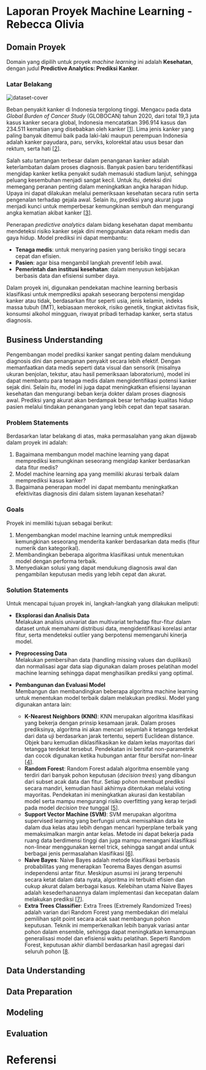 # Laporan Proyek Machine Learning - Rebecca Olivia

## Domain Proyek
Domain yang dipilih untuk proyek _machine learning_ ini adalah **Kesehatan**, dengan judul **Predictive Analytics: Prediksi Kanker**.

### Latar Belakang
![dataset-cover](https://github.com/user-attachments/assets/609efb12-0a90-4358-9839-70f56b915838)

Beban penyakit kanker di Indonesia tergolong tinggi. Mengacu pada data _Global Burden of Cancer Study_ (GLOBOCAN) tahun 2020, dari total 19,3 juta kasus kanker secara global, Indonesia mencatatkan 396.914 kasus dan 234.511 kematian yang disebabkan oleh kanker [[1](https://ejournal.unib.ac.id/JurnalVokasiKeperawatan/article/view/22338/10237)]. Lima jenis kanker yang paling banyak ditemui baik pada laki-laki maupun perempuan Indonesia adalah kanker payudara, paru, serviks, kolorektal atau usus besar dan rektum, serta hati [[2](https://ugm.ac.id/id/berita/jumlah-penderita-kanker-terus-meningkat-kenali-gejala-awal-untuk-deteksi-dini/#:~:text=Dari%20sejumlah%20kasus%20yang%20ada,besar%20dan%20rektum%2C%20serta%20hati.)].

Salah satu tantangan terbesar dalam penanganan kanker adalah keterlambatan dalam proses diagnosis. Banyak pasien baru teridentifikasi mengidap kanker ketika penyakit sudah memasuki stadium lanjut, sehingga peluang kesembuhan menjadi sangat kecil. Untuk itu, deteksi dini memegang peranan penting dalam meningkatkan angka harapan hidup. Upaya ini dapat dilakukan melalui pemeriksaan kesehatan secara rutin serta pengenalan terhadap gejala awal. Selain itu, prediksi yang akurat juga menjadi kunci untuk memperbesar kemungkinan sembuh dan mengurangi angka kematian akibat kanker [[3](https://www.ejournal.itn.ac.id/index.php/jati/article/view/10752/6190)].

Penerapan *predictive analytics* dalam bidang kesehatan dapat membantu mendeteksi risiko kanker sejak dini menggunakan data rekam medis dan gaya hidup. Model prediksi ini dapat membantu:

- **Tenaga medis**: untuk menyaring pasien yang berisiko tinggi secara cepat dan efisien.
- **Pasien**: agar bisa mengambil langkah preventif lebih awal.
- **Pemerintah dan institusi kesehatan**: dalam menyusun kebijakan berbasis data dan efisiensi sumber daya.

Dalam proyek ini, digunakan pendekatan machine learning berbasis klasifikasi untuk memprediksi apakah seseorang berpotensi mengidap kanker atau tidak, berdasarkan fitur seperti usia, jenis kelamin, indeks massa tubuh (IMT), kebiasaan merokok, risiko genetik, tingkat aktivitas fisik, konsumsi alkohol mingguan, riwayat pribadi terhadap kanker, serta status diagnosis.

## Business Understanding
Pengembangan model prediksi kanker sangat penting dalam mendukung diagnosis dini dan penanganan penyakit secara lebih efektif. Dengan memanfaatkan data medis seperti data visual dan sensorik (misalnya ukuran benjolan, tekstur, atau hasil pemeriksaan laboratorium), model ini dapat membantu para tenaga medis dalam mengidentifikasi potensi kanker sejak dini. Selain itu, model ini juga dapat meningkatkan efisiensi layanan kesehatan dan mengurangi beban kerja dokter dalam proses diagnosis awal. Prediksi yang akurat akan berdampak besar terhadap kualitas hidup pasien melalui tindakan penanganan yang lebih cepat dan tepat sasaran.

### Problem Statements
Berdasarkan latar belakang di atas, maka permasalahan yang akan dijawab dalam proyek ini adalah:
1. Bagaimana membangun model machine learning yang dapat memprediksi kemungkinan seseorang mengidap kanker berdasarkan data fitur medis?
2. Model machine learning apa yang memiliki akurasi terbaik dalam memprediksi kasus kanker?
3. Bagaimana penerapan model ini dapat membantu meningkatkan efektivitas diagnosis dini dalam sistem layanan kesehatan?

### Goals
Proyek ini memiliki tujuan sebagai berikut:
1. Mengembangkan model machine learning untuk memprediksi kemungkinan seseorang menderita kanker berdasarkan data medis (fitur numerik dan kategorikal).
2. Membandingkan beberapa algoritma klasifikasi untuk menentukan model dengan performa terbaik.
3. Menyediakan solusi yang dapat mendukung diagnosis awal dan pengambilan keputusan medis yang lebih cepat dan akurat.

### Solution Statements
Untuk mencapai tujuan proyek ini, langkah-langkah yang dilakukan meliputi:

- **Eksplorasi dan Analisis Data**  
  Melakukan analisis univariat dan multivariat terhadap fitur-fitur dalam dataset untuk memahami distribusi data, mengidentifikasi korelasi antar fitur, serta mendeteksi outlier yang berpotensi memengaruhi kinerja model.

- **Preprocessing Data**  
  Melakukan pembersihan data (handling missing values dan duplikasi) dan normalisasi agar data siap digunakan dalam proses pelatihan model machine learning sehingga dapat menghasilkan prediksi yang optimal.

- **Pembangunan dan Evaluasi Model**  
  Membangun dan membandingkan beberapa algoritma machine learning untuk menentukan model terbaik dalam melakukan prediksi. Model yang digunakan antara lain:
  
  - **K-Nearest Neighbors (KNN)**: KNN merupakan algoritma klasifikasi yang bekerja dengan prinsip kesamaan jarak. Dalam proses prediksinya, algoritma ini akan mencari sejumlah _k_ tetangga terdekat dari data uji berdasarkan jarak tertentu, seperti Euclidean distance. Objek baru kemudian diklasifikasikan ke dalam kelas mayoritas dari tetangga terdekat tersebut. Pendekatan ini bersifat non-parametrik dan cocok digunakan ketika hubungan antar fitur bersifat non-linear [[4](https://journal.irpi.or.id/index.php/malcom/article/view/1078/519)].
  - **Random Forest**: Random Forest adalah algoritma ensemble yang terdiri dari banyak pohon keputusan (_decision trees_) yang dibangun dari subset acak data dan fitur. Setiap pohon membuat prediksi secara mandiri, kemudian hasil akhirnya ditentukan melalui voting mayoritas. Pendekatan ini meningkatkan akurasi dan kestabilan model serta mampu mengurangi risiko overfitting yang kerap terjadi pada model _decision tree_ tunggal [[5](https://jidt.org/jidt/article/view/393/205)].
  - **Support Vector Machine (SVM)**: SVM merupakan algoritma supervised learning yang berfungsi untuk memisahkan data ke dalam dua kelas atau lebih dengan mencari hyperplane terbaik yang memaksimalkan margin antar kelas. Metode ini dapat bekerja pada ruang data berdimensi tinggi dan juga mampu menangani klasifikasi non-linear menggunakan kernel trick, sehingga sangat andal untuk berbagai jenis permasalahan klasifikasi [[6](https://ejournal.poltekharber.ac.id/index.php/informatika/article/view/977/795)].
  - **Naive Bayes**: Naive Bayes adalah metode klasifikasi berbasis probabilitas yang menerapkan Teorema Bayes dengan asumsi independensi antar fitur. Meskipun asumsi ini jarang terpenuhi secara ketat dalam data nyata, algoritma ini terbukti efisien dan cukup akurat dalam berbagai kasus. Kelebihan utama Naive Bayes adalah kesederhanaannya dalam implementasi dan kecepatan dalam melakukan prediksi [[7](https://ojs.stikombanyuwangi.ac.id/index.php/jikom/article/view/280/147)].
  - **Extra Trees Classifier**: Extra Trees (Extremely Randomized Trees) adalah varian dari Random Forest yang membedakan diri melalui pemilihan split point secara acak saat membangun pohon keputusan. Teknik ini memperkenalkan lebih banyak variasi antar pohon dalam ensemble, sehingga dapat meningkatkan kemampuan generalisasi model dan efisiensi waktu pelatihan. Seperti Random Forest, keputusan akhir diambil berdasarkan hasil agregasi dari seluruh pohon [[8](https://www.ejournal.itn.ac.id/index.php/jati/article/view/8797/4781).

## Data Understanding


## Data Preparation


## Modeling


## Evaluation


# Referensi





